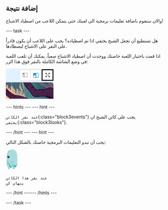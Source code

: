 ## إضافة نتيجة

والان ستقوم باضافة تعليمات برمجية الى لعبتك حتى يتمكن اللاعب من اصطياد الاشباح!

--- task ---

هل تستطيع أن تجعل الشبح يختفي اذا تم اصطياده؟ يجب على اللاعب أن يكون قادراً على النقر على الاشباح ليصطادها.

اذا قمت باختبار اللعبة خاصتك ووجدت أن اصطياد الاشباح صعباً، يمكنك أن تلعب اللعبة في وضع الشاشة الكاملة بالنقر فوق هذا الزر:

![لقطة الشاشة](images/ghost-fullscreen-annotated.png)

--- hints ---
 --- hint ---

`عند نقر الكائن`{:class="block3events"} يجب على كائن الشبح ان `يختفي`{:class="block3looks"}.

--- /hint --- --- hint ---

يجب أن تبدو التعليمات البرمجية خاصتك بالشكل التالي:

![كائن الشبح](images/ghost-sprite.png)

```blocks3
عند نقر هذا الكائن
پنهان کن
```

--- /hint ------ /hints ---

--- /task ---